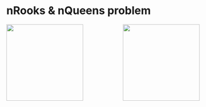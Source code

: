 <h1> nRooks & nQueens problem </h1>

<p>
  <img src = "https://s3-eu-west-1.amazonaws.com/james.margrove/generalReadMEpictures/nqueens1.png" width = "200px" align = "left">
  <img src = "https://s3-eu-west-1.amazonaws.com/james.margrove/generalReadMEpictures/nqueens2.png" width = "200px" align = "right">
</p>
